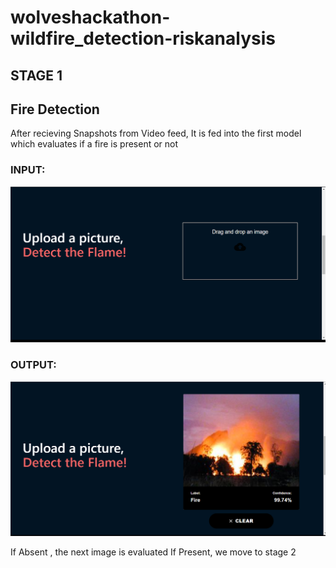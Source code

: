 # wolveshackathon-wildfire_detection-riskanalysis
## STAGE 1
## Fire Detection
After recieving Snapshots from Video feed, It is fed into the first model which evaluates if a fire is present or not
### INPUT:
![](https://github.com/theyastustory/wolveshackathon-wildfire_detection-riskanalysis/blob/main/Screenshot%20(467).png)
### OUTPUT:
![](https://github.com/theyastustory/wolveshackathon-wildfire_detection-riskanalysis/blob/main/Screenshot%20(468).png)

If Absent , the next image is evaluated
If Present, we move to stage 2
